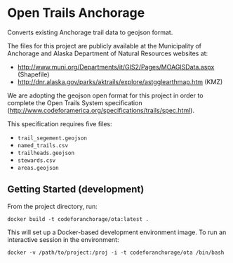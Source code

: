 Open Trails Anchorage
=====================

Converts existing Anchorage trail data to geojson format.

The files for this project are publicly available at the Municipality of Anchorage
and Alaska Department of Natural Resources websites at:

- http://www.muni.org/Departments/it/GIS2/Pages/MOAGISData.aspx (Shapefile)
- http://dnr.alaska.gov/parks/aktrails/explore/astgglearthmap.htm (KMZ)

We are adopting the geojson open format for this project in order to complete the
Open Trails System specification
(http://www.codeforamerica.org/specifications/trails/spec.html).

This specification requires five files:
- `trail_segement.geojson`
- `named_trails.csv`
- `trailheads.geojson`
- `stewards.csv`
- `areas.geojson`

Getting Started (development)
-----------------------------

From the project directory, run:

    docker build -t codeforanchorage/ota:latest .

This will set up a Docker-based development environment image. To run an
interactive session in the environment:

    docker -v /path/to/project:/proj -i -t codeforanchorage/ota /bin/bash

